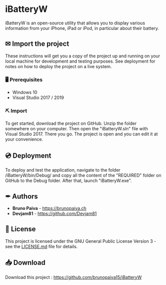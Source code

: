 # iBatteryW

iBatteryW is an open-source utility that allows you to display various information from your iPhone, iPad or iPod, in particular about their battery.

## ✉ Import the project

These instructions will get you a copy of the project up and running on your local machine for development and testing purposes. See deployment for notes on how to deploy the project on a live system.

### 🖥 Prerequisites

- Windows 10
- Visual Studio 2017 / 2019

### ⛏ Import

To get started, download the project on GitHub. Unzip the folder somewhere on your computer. Then open the "iBatteryW.sln" file with Visual Studio 2017. There you go. The project is open and you can edit it at your convenience.

## 💿 Deployment

To deploy and test the application, navigate to the folder /iBatteryW/bin/Debug/ and copy all the content of the "REQUIRED" folder on GitHub to the Debug folder. After that, launch "iBatteryW.exe".

## ✒ Authors

* **Bruno Paiva** - https://brunopaiva.ch
* **Devjam81** - https://github.com/Devjam81

## 📃 License

This project is licensed under the GNU General Public License Version 3 - see the [LICENSE.md](LICENSE.md) file for details.

## 📥 Download

Download this project : https://github.com/brunopaiva15/iBatteryW
